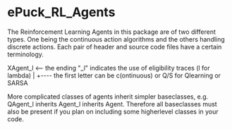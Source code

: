 ePuck_RL_Agents
===============
The Reinforcement Learning Agents in this package are of two different types.
One being the continuous action algorithms and the others handling discrete actions.
Each pair of header and source code files have a certain terminology.

  XAgent_l <-- the ending "_l" indicates the use of eligibility traces (l for lambda)
  |
  +---- the first letter can be c(ontinuous) or Q/S for Qlearning or SARSA
  
More complicated classes of agents inherit simpler baseclasses, e.g. QAgent_l inherits Agent_l inherits Agent.
Therefore all baseclasses must also be present if you plan on including some higherlevel classes in your code.

